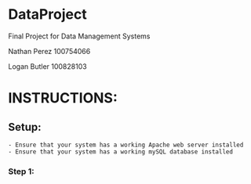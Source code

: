 # DataProject
Final Project for Data Management Systems

Nathan Perez 100754066

Logan Butler 100828103

# INSTRUCTIONS:
## Setup:
    - Ensure that your system has a working Apache web server installed
    - Ensure that your system has a working mySQL database installed
### Step 1: 
